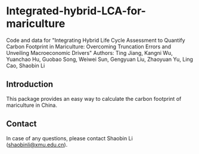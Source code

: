 # Integrated-hybrid-LCA-for-mariculture
Code and data for "Integrating Hybrid Life Cycle Assessment to Quantify Carbon Footprint in Mariculture: Overcoming Truncation Errors and Unveiling Macroeconomic Drivers"
Authors: Ting Jiang, Kangni Wu, Yuanchao Hu, Guobao Song, Weiwei Sun, Gengyuan Liu, Zhaoyuan Yu, Ling Cao, Shaobin Li
## Introduction
This package provides an easy way to calculate the carbon footprint of mariculture in China.
## Contact
In case of any questions, please contact Shaobin Li (shaobinli@xmu.edu.cn).
